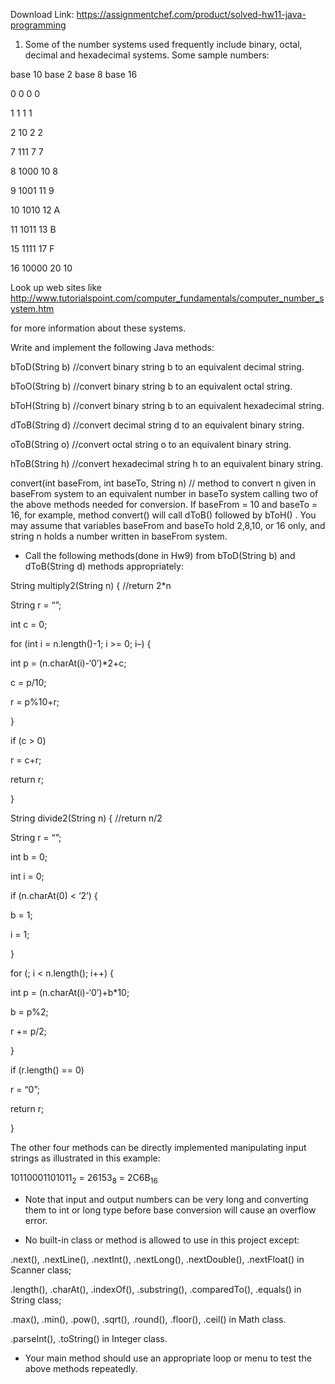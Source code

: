 Download Link: https://assignmentchef.com/product/solved-hw11-java-programming
<br>
1. Some of the number systems used frequently include binary, octal, decimal and hexadecimal systems. Some sample numbers:

base 10     base 2      base 8      base 16

0           0           0           0

1           1           1           1

2           10          2           2

7           111         7           7

8           1000        10          8

9           1001        11          9

10          1010        12          A

11          1011        13          B

15          1111        17          F

16          10000       20          10

Look up web sites like http://www.tutorialspoint.com/computer_fundamentals/computer_number_system.htm

for more information about these systems.

Write and implement the following Java methods:

bToD(String b) //convert binary string b to an equivalent decimal string.

bToO(String b) //convert binary string b to an equivalent octal string.

bToH(String b) //convert binary string b to an equivalent hexadecimal string.

dToB(String d) //convert decimal string d to an equivalent binary string.

oToB(String o) //convert octal string o to an equivalent binary string.

hToB(String h) //convert hexadecimal string h to an equivalent binary string.

convert(int baseFrom, int baseTo, String n) // method to convert n given in baseFrom system to an equivalent number in baseTo system calling two of the above methods needed for conversion. If baseFrom = 10 and baseTo = 16, for example, method convert() will call dToB() followed by bToH() . You may assume that variables baseFrom and baseTo hold 2,8,10, or 16 only, and string n holds a number written in baseFrom system.

* Call the following methods(done in Hw9) from bToD(String b) and dToB(String d) methods appropriately:

String multiply2(String n) { //return 2*n

String r = “”;

int c = 0;

for (int i = n.length()-1; i &gt;= 0; i–) {

int p = (n.charAt(i)-‘0’)*2+c;

c = p/10;

r = p%10+r;

}

if (c &gt; 0)

r = c+r;

return r;

}




String divide2(String n) { //return n/2

String r = “”;

int b = 0;

int i = 0;

if (n.charAt(0) &lt; ‘2’) {

b = 1;

i = 1;

}

for (; i &lt; n.length(); i++) {

int p = (n.charAt(i)-‘0’)+b*10;

b = p%2;

r += p/2;

}

if (r.length() == 0)

r = “0”;

return r;

}

The other four methods can be directly implemented manipulating input strings as illustrated in this example:

10110001101011<sub>2</sub> = 26153<sub>8</sub> = 2C6B<sub>16</sub>

* Note that input and output numbers can be very long and converting them to int or long type before base conversion will cause an overflow error.

* No built-in class or method is allowed to use in this project except:

.next(), .nextLine(), .nextInt(), .nextLong(), .nextDouble(), .nextFloat() in Scanner class;

.length(), .charAt(), .indexOf(), .substring(), .comparedTo(), .equals() in String class;

.max(), .min(), .pow(), .sqrt(), .round(), .floor(), .ceil() in Math class.

.parseInt(), .toString() in Integer class.

* Your main method should use an appropriate loop or menu to test the above methods repeatedly.